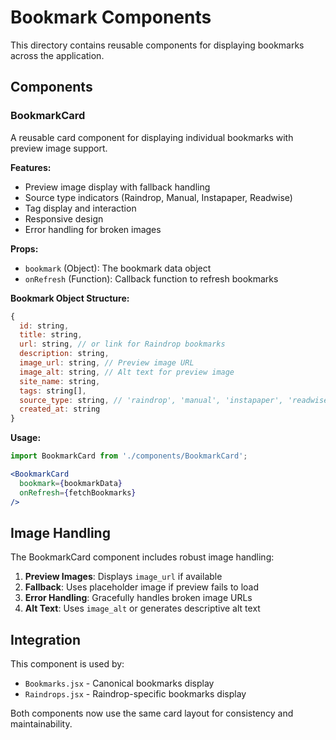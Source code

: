 # Bookmark Components

This directory contains reusable components for displaying bookmarks across the application.

## Components

### BookmarkCard

A reusable card component for displaying individual bookmarks with preview image support.

**Features:**
- Preview image display with fallback handling
- Source type indicators (Raindrop, Manual, Instapaper, Readwise)
- Tag display and interaction
- Responsive design
- Error handling for broken images

**Props:**
- `bookmark` (Object): The bookmark data object
- `onRefresh` (Function): Callback function to refresh bookmarks

**Bookmark Object Structure:**
```javascript
{
  id: string,
  title: string,
  url: string, // or link for Raindrop bookmarks
  description: string,
  image_url: string, // Preview image URL
  image_alt: string, // Alt text for preview image
  site_name: string,
  tags: string[],
  source_type: string, // 'raindrop', 'manual', 'instapaper', 'readwise'
  created_at: string
}
```

**Usage:**
```jsx
import BookmarkCard from './components/BookmarkCard';

<BookmarkCard 
  bookmark={bookmarkData}
  onRefresh={fetchBookmarks}
/>
```

## Image Handling

The BookmarkCard component includes robust image handling:

1. **Preview Images**: Displays `image_url` if available
2. **Fallback**: Uses placeholder image if preview fails to load
3. **Error Handling**: Gracefully handles broken image URLs
4. **Alt Text**: Uses `image_alt` or generates descriptive alt text

## Integration

This component is used by:
- `Bookmarks.jsx` - Canonical bookmarks display
- `Raindrops.jsx` - Raindrop-specific bookmarks display

Both components now use the same card layout for consistency and maintainability. 
